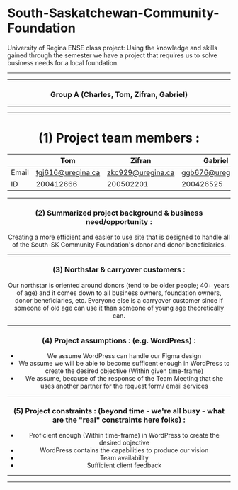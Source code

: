 # South-Saskatchewan-Community-Foundation
University of Regina ENSE class project: Using the knowledge and skills gained through the semester we have a project that requires us to solve business needs for a local foundation.




___________________________________________________________________________________________________________________________________________________________________
___________________________________________________________________________________________________________________________________________________________________
                                                         
<div align="center">
<h3>Group A (Charles, Tom, Zifran, Gabriel) </h3>
                                                          
___________________________________________________________________________________________________________________________________________________________________
___________________________________________________________________________________________________________________________________________________________________

# (1) Project team members :
  
  |      | Tom | Zifran | Gabriel | Charles |
  |------|-----|--------|---------|---------|
  |Email|tgj616@uregina.ca|zkc929@uregina.ca|ggb676@uregina.ca| ??????? |
  |ID| 200412666| 200502201 | 200426525| ?????? |

_____________________________________________________________________

<div align="center">
<h3>(2)        Summarized project background & business need/opportunity : </h3>

Creating a more efficient and easier to use site that is designed to handle all of the South-SK Community Foundation's donor and donor beneficiaries. 


_____________________________________________________________________

<div align="center">
<h3>(3)        Northstar & carryover customers : </h3>

Our northstar is oriented around donors (tend to be older people; 40+ years of age) and it comes down to all business owners, foundation owners, donor beneficiaries, etc.
Everyone else is a carryover customer since if someone of old age can use it than someone of young age theoretically can.


_____________________________________________________________________

<div align="center">
<h3>(4)        Project assumptions : (e.g. WordPress) : </h3>

- We assume WordPress can handle our Figma design
- We assume we will be able to become sufficent enough in WordPress to create the desired objective (Within given time-frame)
- We assume, because of the response of the Team Meeting that she uses another partner for the request form/ email services



_____________________________________________________________________

<div align="center">
<h3>(5)        Project constraints : (beyond time - we're all busy - what are the "real" constraints here folks) : </h3>

- Proficient enough (Within time-frame) in WordPress to create the desired objective
- WordPress contains the capabilities to produce our vision
- Team availability
- Sufficient client feedback

_____________________________________________________________________


__________________________________________________________________________________________________________________________________________________________
